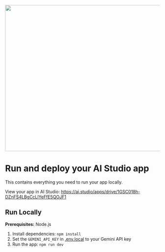 <div align="center">
<img width="1200" height="475" alt="GHBanner" src="https://camo.githubusercontent.com/7a52b98d4ba60a5375f9ddb2f02205e2d6e6e1e3d0f85794c758e240d733d76a/68747470733a2f2f7974332e67677068742e636f6d2f6a31664a4355753450476e7163556e55567159642d30625a7575316665526d3941596b6a655831524d5a57534c563634766776517179725263425630544861494c43476a695f4d417a355f323d73313533362d72772d6e642d7631" />
</div>

# Run and deploy your AI Studio app

This contains everything you need to run your app locally.

View your app in AI Studio: https://ai.studio/apps/drive/1GSC018h-DZnFS4LBgCcLlYeFfE5QOJF1

## Run Locally

**Prerequisites:**  Node.js


1. Install dependencies:
   `npm install`
2. Set the `GEMINI_API_KEY` in [.env.local](.env.local) to your Gemini API key
3. Run the app:
   `npm run dev`
